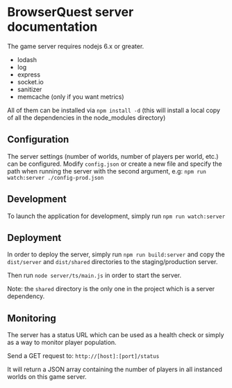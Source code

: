 BrowserQuest server documentation
=================================

The game server requires nodejs 6.x or greater.

- lodash
- log
- express
- socket.io
- sanitizer
- memcache (only if you want metrics)

All of them can be installed via `npm install -d` (this will install a local copy of all the dependencies in the node_modules directory)


Configuration
-------------

The server settings (number of worlds, number of players per world, etc.) can be configured.
Modify `config.json` or create a new file and specify the path when running the server with the second argument, e.g: `npm run watch:server ./config-prod.json`

Development
-----------

To launch the application for development, simply run `npm run watch:server`


Deployment
----------

In order to deploy the server, simply run `npm run build:server` and copy the `dist/server` and `dist/shared` directories to the staging/production server.

Then run `node server/ts/main.js` in order to start the server.


Note: the `shared` directory is the only one in the project which is a server dependency.


Monitoring
----------

The server has a status URL which can be used as a health check or simply as a way to monitor player population.

Send a GET request to: `http://[host]:[port]/status`

It will return a JSON array containing the number of players in all instanced worlds on this game server.
